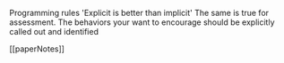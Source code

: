 
Programming rules
'Explicit is better than implicit'
The same is true for assessment.
The behaviors your want to encourage should be explicitly called out and identified

[[paperNotes]]


